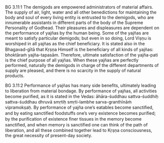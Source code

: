 BG 3.11:1	The demigods are empowered administrators of material affairs. The supply of air, light, water and all other benedictions for maintaining the body and soul of every living entity is entrusted to the demigods, who are innumerable assistants in different parts of the body of the Supreme Personality of Godhead. Their pleasures and displeasures are dependent on the performance of yajñas by the human being. Some of the yajñas are meant to satisfy particular demigods; but even in so doing, Lord Viṣṇu is worshiped in all yajñas as the chief beneﬁciary. It is stated also in the Bhagavad-gītā that Kṛṣṇa Himself is the beneﬁciary of all kinds of yajñas: bhoktāraṁ yajña-tapasām. Therefore, ultimate satisfaction of the yajña-pati is the chief purpose of all yajñas. When these yajñas are perfectly performed, naturally the demigods in charge of the different departments of supply are pleased, and there is no scarcity in the supply of natural products.

BG 3.11:2	Performance of yajñas has many side beneﬁts, ultimately leading to liberation from material bondage. By performance of yajñas, all activities become puriﬁed, as it is stated in the Vedas: āhāra-śuddhau sattva-śuddhiḥ sattva-śuddhau dhruvā smṛtiḥ smṛti-lambhe sarva-granthīnāṁ vipramokṣaḥ. By performance of yajña one’s eatables become sanctiﬁed, and by eating sanctiﬁed foodstuffs one’s very existence becomes puriﬁed; by the puriﬁcation of existence ﬁner tissues in the memory become sanctiﬁed, and when memory is sanctiﬁed one can think of the path of liberation, and all these combined together lead to Kṛṣṇa consciousness, the great necessity of present-day society.